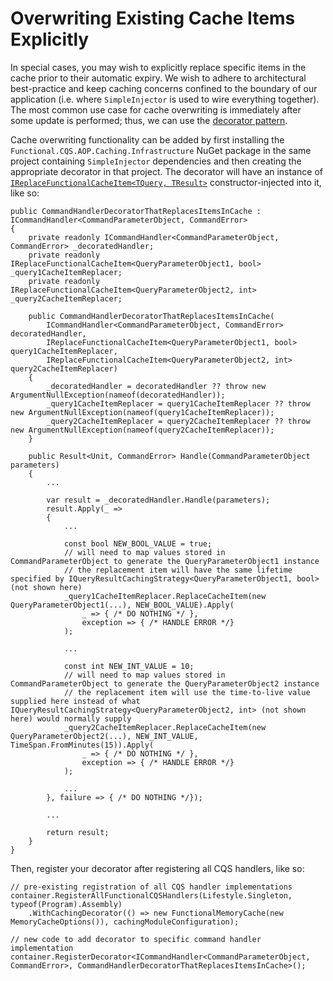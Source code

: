 # Overwriting Existing Cache Items Explicitly

In special cases, you may wish to explicitly replace specific items in the cache prior to their automatic expiry.  We wish to adhere to architectural best-practice and keep caching concerns confined to the boundary of our application (i.e. where `SimpleInjector` is used to wire everything together).  The most common use case for cache overwriting is immediately after some update is performed; thus, we can use the [decorator pattern](https://simpleinjector.readthedocs.io/en/latest/aop.html#decoration).

Cache overwriting functionality can be added by first installing the `Functional.CQS.AOP.Caching.Infrastructure` NuGet package in the same project containing `SimpleInjector` dependencies and then creating the appropriate decorator in that project.  The decorator will have an instance of [`IReplaceFunctionalCacheItem<TQuery, TResult>`](../../../src/Functional.CQS.AOP.Caching.Infrastructure/Invalidation/IReplaceFunctionalCacheItem.cs) constructor-injected into it, like so:

```
public CommandHandlerDecoratorThatReplacesItemsInCache : ICommandHandler<CommandParameterObject, CommandError>
{
    private readonly ICommandHandler<CommandParameterObject, CommandError> _decoratedHandler;
    private readonly IReplaceFunctionalCacheItem<QueryParameterObject1, bool> _query1CacheItemReplacer;
    private readonly IReplaceFunctionalCacheItem<QueryParameterObject2, int> _query2CacheItemReplacer;

    public CommandHandlerDecoratorThatReplacesItemsInCache(
        ICommandHandler<CommandParameterObject, CommandError> decoratedHandler,
        IReplaceFunctionalCacheItem<QueryParameterObject1, bool> query1CacheItemReplacer,
        IReplaceFunctionalCacheItem<QueryParameterObject2, int> query2CacheItemReplacer)
    {
        _decoratedHandler = decoratedHandler ?? throw new ArgumentNullException(nameof(decoratedHandler));
        _query1CacheItemReplacer = query1CacheItemReplacer ?? throw new ArgumentNullException(nameof(query1CacheItemReplacer));
        _query2CacheItemReplacer = query2CacheItemReplacer ?? throw new ArgumentNullException(nameof(query2CacheItemReplacer));
    }

    public Result<Unit, CommandError> Handle(CommandParameterObject parameters)
    {
        ...

        var result = _decoratedHandler.Handle(parameters);
        result.Apply(_ =>
        {
            ...

            const bool NEW_BOOL_VALUE = true;
            // will need to map values stored in CommandParameterObject to generate the QueryParameterObject1 instance
            // the replacement item will have the same lifetime specified by IQueryResultCachingStrategy<QueryParameterObject1, bool> (not shown here)
            _query1CacheItemReplacer.ReplaceCacheItem(new QueryParameterObject1(...), NEW_BOOL_VALUE).Apply(
                _ => { /* DO NOTHING */ },
                exception => { /* HANDLE ERROR */}
            );

            ...

            const int NEW_INT_VALUE = 10;
            // will need to map values stored in CommandParameterObject to generate the QueryParameterObject2 instance
            // the replacement item will use the time-to-live value supplied here instead of what IQueryResultCachingStrategy<QueryParameterObject2, int> (not shown here) would normally supply
            _query2CacheItemReplacer.ReplaceCacheItem(new QueryParameterObject2(...), NEW_INT_VALUE, TimeSpan.FromMinutes(15)).Apply(
                _ => { /* DO NOTHING */ },
                exception => { /* HANDLE ERROR */}
            );

            ...
        }, failure => { /* DO NOTHING */});

        ...

        return result;
    }
}
```

Then, register your decorator after registering all CQS handlers, like so:

```
// pre-existing registration of all CQS handler implementations
container.RegisterAllFunctionalCQSHandlers(Lifestyle.Singleton, typeof(Program).Assembly)
	.WithCachingDecorator(() => new FunctionalMemoryCache(new MemoryCacheOptions()), cachingModuleConfiguration);

// new code to add decorator to specific command handler implementation
container.RegisterDecorator<ICommandHandler<CommandParameterObject, CommandError>, CommandHandlerDecoratorThatReplacesItemsInCache>();
```

